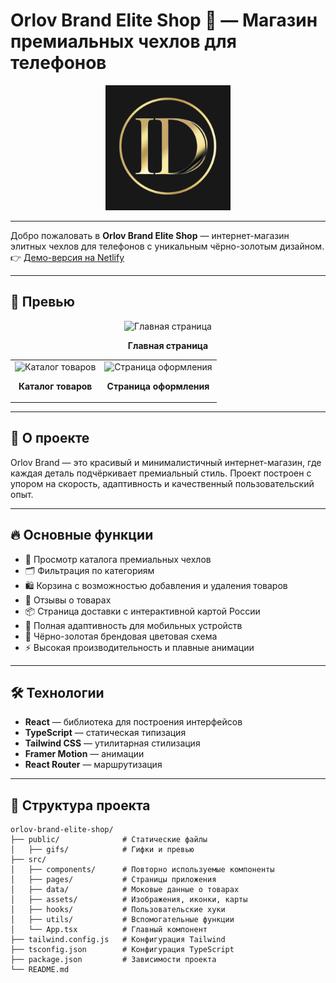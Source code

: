 # Orlov Brand Elite Shop 🖤 — Магазин премиальных чехлов для телефонов

<div align="center">
  <img src="./public/web-app-manifest-512x512.png" alt="Orlov Brand Logo" width="200" />
</div>

---

Добро пожаловать в **Orlov Brand Elite Shop** — интернет-магазин элитных чехлов для телефонов с уникальным чёрно-золотым дизайном.
👉 [Демо-версия на Netlify](https://orlov-brand-elite-shop.netlify.app)

---

## 🎥 Превью

<div align="center">
  <img src="./public/gifs/orlov-brand1.gif" alt="Главная страница" width="600" />
  <p><strong>Главная страница</strong></p>
</div>

<table align="center">
  <tr>
    <td align="center">
      <img src="./public/gifs/orlov-brand3.gif" alt="Каталог товаров" width="300" />
      <p><strong>Каталог товаров</strong></p>
    </td>
    <td align="center">
      <img src="./public/gifs/orlov-brand4.gif" alt="Страница оформления" width="300" />
      <p><strong>Страница оформления</strong></p>
    </td>
  </tr>
</table>

---

## 🚀 О проекте

Orlov Brand — это красивый и минималистичный интернет-магазин, где каждая деталь подчёркивает премиальный стиль. Проект построен с упором на скорость, адаптивность и качественный пользовательский опыт.

---

## 🔥 Основные функции

- 🛒 Просмотр каталога премиальных чехлов  
- 🗂️ Фильтрация по категориям  
- 🛍️ Корзина с возможностью добавления и удаления товаров  
- 💬 Отзывы о товарах  
- 📦 Страница доставки с интерактивной картой России  
- 📱 Полная адаптивность для мобильных устройств  
- 🎨 Чёрно-золотая брендовая цветовая схема  
- ⚡ Высокая производительность и плавные анимации  

---

## 🛠️ Технологии

- **React** — библиотека для построения интерфейсов  
- **TypeScript** — статическая типизация  
- **Tailwind CSS** — утилитарная стилизация  
- **Framer Motion** — анимации  
- **React Router** — маршрутизация  

---

## 📂 Структура проекта

```text
orlov-brand-elite-shop/
├── public/              # Статические файлы
│   ├── gifs/            # Гифки и превью
├── src/
│   ├── components/      # Повторно используемые компоненты
│   ├── pages/           # Страницы приложения
│   ├── data/            # Моковые данные о товарах
│   ├── assets/          # Изображения, иконки, карты
│   ├── hooks/           # Пользовательские хуки
│   ├── utils/           # Вспомогательные функции
│   └── App.tsx          # Главный компонент
├── tailwind.config.js   # Конфигурация Tailwind
├── tsconfig.json        # Конфигурация TypeScript
├── package.json         # Зависимости проекта
└── README.md

